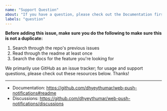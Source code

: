 ```yaml
---
name: "Support Question"
about: "If you have a question, please check out the Documentation first"
labels: "question"
---
```


**Before adding this issue, make sure you do the following to make sure this is not a duplicate:**

1. Search through the repo's previous issues
2. Read through the readme at least once
3. Search the docs for the feature you're looking for

We primarily use GitHub as an issue tracker; for usage and support questions, please check out these resources below. Thanks!

---

-   Documentation: https://github.com/dhyeythumar/web-push-notifications#readme
-   Discussions: https://github.com/dhyeythumar/web-push-notifications/discussions
